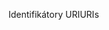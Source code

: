 <span data-ttu-id="f728d-101">Identifikátory URI</span><span class="sxs-lookup"><span data-stu-id="f728d-101">URIs</span></span>